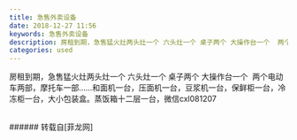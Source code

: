 ```yaml
---
title: 急售外卖设备
date: 2018-12-27 11:56
keywords: 急售外卖设备
description: 房租到期，急售猛火灶两头灶一个 六头灶一个 桌子两个 大操作台一个  两个电动车两部，摩托车一部……和面机一台，压面机一台，豆浆机一台，保鲜柜一台，冷冻柜一台，大小包装盒。蒸饭箱十二层一台，微信cxl081207
categories: used
---
```

<td class="t_f" id="postmessage_2579819">

房租到期，急售猛火灶两头灶一个 六头灶一个 桌子两个 大操作台一个  两个电动车两部，摩托车一部……和面机一台，压面机一台，豆浆机一台，保鲜柜一台，冷冻柜一台，大小包装盒。蒸饭箱十二层一台，微信cxl081207<br/>
<br/>
</td>
###### 转载自[菲龙网]